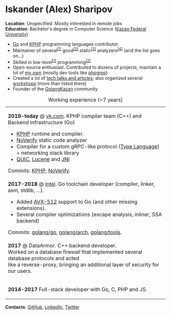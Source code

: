 # Iskander (Alex) Sharipov

**Location**: Unspecified. Mostly interested in remote jobs<br>
**Education**: Bachelor's degree in Computer Science ([Kazan Federal University](https://en.wikipedia.org/wiki/Kazan_Federal_University))<br>

* [Go](https://github.com/golang/go/commits?author=quasilyte) and [KPHP](https://github.com/VKCOM/kphp/commits?author=quasilyte) programming languages contributor
* Maintainer of several<sup>[[1]](https://go-critic.github.io/)</sup> good<sup>[[2]](https://github.com/VKCOM/noverify)</sup> static<sup>[[3]](https://github.com/quasilyte/go-ruleguard)</sup> analyzers<sup>[[4]](https://github.com/quasilyte/go-consistent)</sup> (and the list goes on...)
* Skilled in low-level<sup>[[1]](https://github.com/quasilyte/go-jdk)</sup> programming<sup>[[2]](https://github.com/quasilyte/YALWEE)</sup>
* Open-source enthusiast. Contributed to dozens of projects, maintain a lot of [my own](http://quasilyte.dev/status/) (mostly dev tools like [phpgrep](https://github.com/quasilyte/phpgrep))
* Created a lot of [tech talks and articles](https://github.com/quasilyte/talks); also organized several [workshops](https://github.com/quasilyte/talks#workshops) (more than listed there)
* Founder of the [GolangKazan](https://www.meetup.com/GolangKazan/) community

<table><caption>Working experience (~7 years)</caption>
<tr><td>
  
  <b>2019-today</b> @ <a href="https://vk.com">vk.com</a>. KPHP compiler team (C++) and Backend infrastructure (Go)<br>
  <ul>
    <li><a href="github.com/VKCOM/kphp/">KPHP</a> runtime and compiler.</li>
    <li><a href="https://github.com/VKCOM/noverify">NoVerify</a> static code analyzer</li>
    <li>Compiler for a custom gRPC-like protocol (<a href="https://core.telegram.org/mtproto/TL">Type Language</a>) + networking stack library</li>
    <li><a href="https://ru.wikipedia.org/wiki/QUIC">QUIC</a>, <a href="https://lucene.apache.org/">Lucene</a> and <a href="https://en.wikipedia.org/wiki/Java_Native_Interface">JNI</a></li>
  </ul>
  Commits: <a href="https://github.com/VKCOM/kphp/commits?author=quasilyte">KPHP</a>, <a href="https://github.com/VKCOM/noverify/commits?author=quasilyte">NoVerify</a>.<br>
  
</td></tr>
<tr><td>

  <b>2017-2018</b> @ <a href="https://github.com/intel-go">Intel</a>. Go toolchain developer (compiler, linker, asm, stdlib, ...).<br>
  <ul>
    <li>Added <a href="https://github.com/golang/go/wiki/AVX512">AVX-512</a> support to Go (and other missing extensions).</li>
    <li>Several compiler optimizations (escape analysis, inliner, SSA backend)</li>
  </ul>
  Commits: <a href="https://github.com/golang/go/commits?author=quasilyte">golang/go</a>, <a href="https://github.com/golang/arch/commits?author=quasilyte">golang/arch</a>, <a href="https://github.com/golang/tools/commits?author=quasilyte">golang/tools</a>.
  
</td></tr>
<tr><td>
  
  <b>2017</b> @ DataArmor. C++ backend developer.<br>
  Worked on a database firewall that implemented several database protocols and acted<br>
  like a reverse-proxy, bringing an additional layer of security for our users.
  
</td></tr>
<tr><td>

  <b>2014-2017</b> Full-stack developer with Go, C, PHP and JS.

</td></tr>
</table>

**Contacts**: [GitHub](https://github.com/quasilyte), [LinkedIn](https://www.linkedin.com/in/quasilyte), [Twitter](https://twitter.com/quasilyte)
